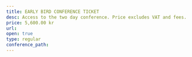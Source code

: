 ```yaml
---
title: EARLY BIRD CONFERENCE TICKET
desc: Access to the two day conference. Price excludes VAT and fees.
price: 5,600.00 kr
url:
open: true
type: regular
conference_path:
---
```

